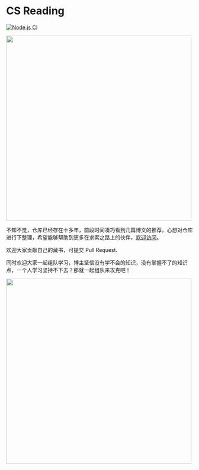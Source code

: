 # CS Reading
[![Node.js CI](https://github.com/tolerious/Programming_learning_resource/actions/workflows/node.js.yml/badge.svg?branch=master)](https://github.com/tolerious/Programming_learning_resource/actions/workflows/node.js.yml)

<img src="https://github.com/tolerious/Programming_learning_resource/blob/master/logo-color.png?raw=true" style="height:500px">

不知不觉，仓库已经存在十多年，前段时间凑巧看到几篇博文的推荐，心想对仓库进行下整理，希望能够帮助到更多在求索之路上的伙伴，[欢迎访问](http://csreading.cn)。

欢迎大家贡献自己的藏书，可提交 Pull Request.

同时欢迎大家一起组队学习，博主坚信没有学不会的知识，没有掌握不了的知识点，一个人学习坚持不下去？那就一起组队来攻克吧！

<img src="https://github.com/tolerious/Programming_learning_resource/blob/master/wechat.png?raw=true" style="height:500px">

